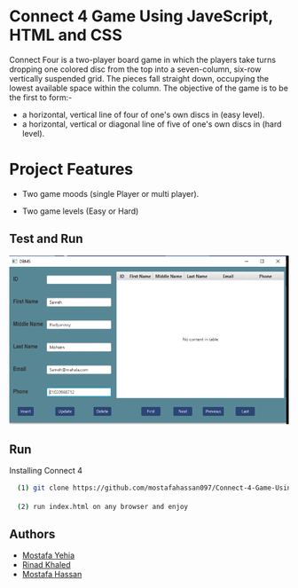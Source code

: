 
# Connect 4 Game Using JaveScript, HTML and CSS
Connect Four is a two-player board game in which the players take turns dropping one colored disc from the top into a seven-column, six-row vertically suspended grid. The pieces fall straight down, occupying the lowest available space within the column. The objective of the game is to be the first to form:-

- a horizontal, vertical line of four of one's own discs in (easy level).
- a horizontal, vertical or diagonal line of five of one's own discs in (hard level).
# Project Features

- Two game moods (single Player or multi player).

- Two game levels (Easy or Hard)
## Test and Run
![demo](https://github.com/mostafahassan097/Simple-Java-DBMS/blob/main/gif.gif)
## Run

Installing Connect 4

```bash
  (1) git clone https://github.com/mostafahassan097/Connect-4-Game-Using-JS.git
  
  (2) run index.html on any browser and enjoy
```
    
## Authors
- [Mostafa Yehia](https://github.com/Mostafa-Yehia)
- [Rinad Khaled](https://github.com/rrriii-dot)
- [Mostafa Hassan](https://github.com/mostafahassan097)


